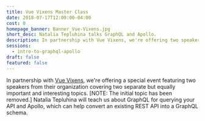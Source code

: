 ```yaml
---
title: Vue Vixens Master Class
date: 2018-07-17T12:00:00-04:00
cost: 0
homepage_banner: Banner_Vue-Vixens.jpg
short_desc: Natalia Tepluhina talks GraphQL and Apollo.
description: In partnership with Vue Vixens, we're offering two speakers talking on the topics of imposter syndrome and GraphQL with Apollo.
sessions:
  - intro-to-graphql-apollo
draft: false
featured: false
---
```


In partnership with [Vue Vixens](https://vuevixens.org/), we're offering a special event featuring two speakers from their organization covering two separate but equally important and interesting topics. [NOTE: The initial topic has been removed.] Natalia Tepluhina will teach us about GraphQL for querying your API and Apollo, which can help convert an existing REST API into a GraphQL schema.
